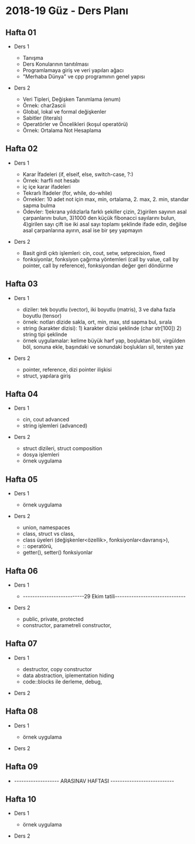 # 2018-19 Güz - Ders Planı

## Hafta 01
* Ders 1
  * Tanışma
  * Ders Konularının tanıtılması
  * Programlamaya giriş ve veri yapıları ağacı
  * "Merhaba Dünya" ve cpp programının genel yapısı
  
* Ders 2
  * Veri Tipleri, Değişken Tanımlama (enum)
  * Örnek: char2ascii
  * Global, lokal ve formal değişkenler
  * Sabitler (literals)
  * Operatörler ve Öncelikleri (koşul operatörü)
  * Örnek: Ortalama Not Hesaplama
  
## Hafta 02
* Ders 1
  * Karar İfadeleri (if, elseif, else, switch-case, ?:)
  * Örnek: harfli not hesabı
  * iç içe karar ifadeleri
  * Tekrarlı İfadeler (for, while, do-while)
  * Örnekler: 10 adet not için max, min, ortalama, 2. max, 2. min, standar sapma bulma
  * Ödevler: 
    1)ekrana yıldızlarla farklı şekiller çizin, 2)girilen sayının asal çarpanlarını bulun, 3)1000 den küçük fibonacci sayılarını bulun, 4)girilen sayı çift ise iki asal sayı toplamı şeklinde ifade edin, değilse asal çarpanlarına ayırın, asal ise bir şey yapmayın
  
* Ders 2
  * Basit girdi çıktı işlemleri: cin, cout, setw, setprecision, fixed
  * fonksiyonlar, fonksiyon çağırma yöntemleri (call by value, call by pointer, call by reference), fonksiyondan değer geri döndürme
  
## Hafta 03
* Ders 1
  * diziler: tek boyutlu (vector), iki boyutlu (matris), 3 ve daha fazla boyutlu (tensor)
  * örnek: notları dizide sakla, ort, min, max, std sapma bul, sırala
  * string (karakter dizisi): 1) karakter dizisi şeklinde (char str[100]) 2) string tipi şeklinde
  * örnek uygulamalar: kelime büyük harf yap, boşluktan böl, virgülden böl, sonuna ekle, başındaki ve sonundaki boşlukları sil, tersten yaz

* Ders 2
  * pointer, reference, dizi pointer ilişkisi
  * struct, yapılara giriş
  
## Hafta 04
* Ders 1
  * cin, cout advanced
  * string işlemleri (advanced)

* Ders 2
  * struct dizileri, struct composition
  * dosya işlemleri
  * örnek uygulama

## Hafta 05
* Ders 1
  * örnek uygulama
  
* Ders 2
  * union, namespaces
  * class, struct vs class, 
  * class üyeleri (değişkenler<özellik>, fonksiyonlar<davranış>), 
  * :: operatörü, 
  * getter(), setter() fonksiyonlar
  
  
## Hafta 06
* Ders 1
  * --------------------------29 Ekim tatili------------------------------
  
* Ders 2
  * public, private, protected
  * constructor, parametreli constructor, 

## Hafta 07
* Ders 1
  * destructor, copy constructor
  * data abstraction, iplementation hiding
  * code::blocks ile derleme, debug, 
  
* Ders 2

## Hafta 08
* Ders 1
  * örnek uygulama
  
* Ders 2

## Hafta 09
* ------------------- ARASINAV HAFTASI ---------------------------
## Hafta 10
* Ders 1
  * örnek uygulama
  
* Ders 2
